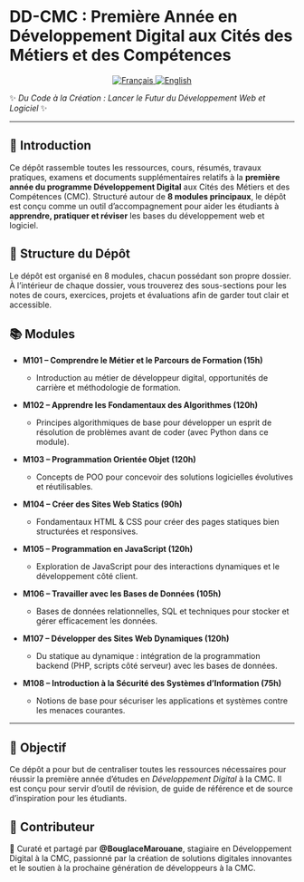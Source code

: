 # DD-CMC : Première Année en Développement Digital aux Cités des Métiers et des Compétences  

<!-- Language Switch Buttons -->
<p align="center">
  <a href="README.md">
    <img alt="Français" src="https://img.shields.io/badge/Français-🇫🇷-red?style=for-the-badge">
  </a>
  <a href="README.en.md">
    <img alt="English" src="https://img.shields.io/badge/English-🇬🇧-blue?style=for-the-badge">
  </a>
</p>

✨ *Du Code à la Création : Lancer le Futur du Développement Web et Logiciel* ✨

---

## 📌 Introduction  
Ce dépôt rassemble toutes les ressources, cours, résumés, travaux pratiques, examens et documents supplémentaires relatifs à la **première année du programme Développement Digital** aux Cités des Métiers et des Compétences (CMC). Structuré autour de **8 modules principaux**, le dépôt est conçu comme un outil d’accompagnement pour aider les étudiants à **apprendre, pratiquer et réviser** les bases du développement web et logiciel.  

## 📂 Structure du Dépôt  
Le dépôt est organisé en 8 modules, chacun possédant son propre dossier. À l’intérieur de chaque dossier, vous trouverez des sous-sections pour les notes de cours, exercices, projets et évaluations afin de garder tout clair et accessible.  

## 📚 Modules  

- **M101 – Comprendre le Métier et le Parcours de Formation (15h)**  
  - Introduction au métier de développeur digital, opportunités de carrière et méthodologie de formation.  

- **M102 – Apprendre les Fondamentaux des Algorithmes (120h)**  
  - Principes algorithmiques de base pour développer un esprit de résolution de problèmes avant de coder (avec Python dans ce module).  

- **M103 – Programmation Orientée Objet (120h)**  
  - Concepts de POO pour concevoir des solutions logicielles évolutives et réutilisables.  

- **M104 – Créer des Sites Web Statics (90h)**  
  - Fondamentaux HTML & CSS pour créer des pages statiques bien structurées et responsives.  

- **M105 – Programmation en JavaScript (120h)**  
  - Exploration de JavaScript pour des interactions dynamiques et le développement côté client.  

- **M106 – Travailler avec les Bases de Données (105h)**  
  - Bases de données relationnelles, SQL et techniques pour stocker et gérer efficacement les données.  

- **M107 – Développer des Sites Web Dynamiques (120h)**  
  - Du statique au dynamique : intégration de la programmation backend (PHP, scripts côté serveur) avec les bases de données.  

- **M108 – Introduction à la Sécurité des Systèmes d’Information (75h)**  
  - Notions de base pour sécuriser les applications et systèmes contre les menaces courantes.  

---

## 🎯 Objectif  

Ce dépôt a pour but de centraliser toutes les ressources nécessaires pour réussir la première année d’études en *Développement Digital* à la CMC. Il est conçu pour servir d’outil de révision, de guide de référence et de source d’inspiration pour les étudiants.

## 👤 Contributeur  

🚀 Curaté et partagé par **@BouglaceMarouane**, stagiaire en Développement Digital à la CMC, passionné par la création de solutions digitales innovantes et le soutien à la prochaine génération de développeurs à la CMC.
